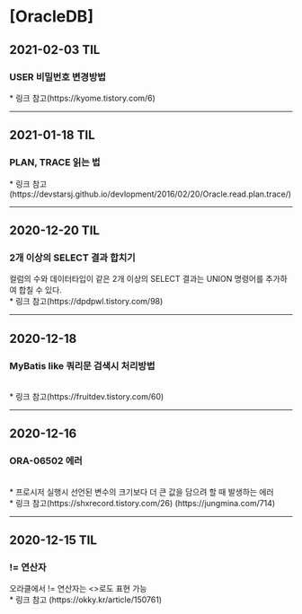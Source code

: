 <h1>[OracleDB]</h1>
<h2>2021-02-03 TIL</h2>
<h3>USER 비밀번호 변경방법</h3>
* 링크 참고(https://kyome.tistory.com/6)
<hr/>
<h2>2021-01-18 TIL</h2>
<h3>PLAN, TRACE 읽는 법</h3>
* 링크 참고(https://devstarsj.github.io/devlopment/2016/02/20/Oracle.read.plan.trace/)
<hr/>
<h2>2020-12-20 TIL</h2>
<h3>2개 이상의 SELECT 결과 합치기</h3>
컬럼의 수와 데이터타입이 같은 2개 이상의 SELECT 결과는 UNION 명령어를 추가하여 합칠 수 있다.<br/>
* 링크 참고(https://dpdpwl.tistory.com/98)
<hr/>
<h2>2020-12-18</h2>
<h3>MyBatis like 쿼리문 검색시 처리방법</h3><br/>
* 링크 참고(https://fruitdev.tistory.com/60)
<hr/>
<h2>2020-12-16</h2>
<h3>ORA-06502 에러</h3><br/>
* 프로시저 실행시 선언된 변수의 크기보다 더 큰 값을 담으려 할 때 발생하는 에러<br/>
* 링크 참고(https://shxrecord.tistory.com/26) (https://jungmina.com/714)
<hr/>
<h2>2020-12-15 TIL</h2>
<h3>!= 연산자</h3>
오라클에서 != 연산자는 <>로도 표현 가능
<br/>
* 링크 참고 (https://okky.kr/article/150761)

